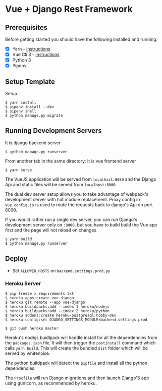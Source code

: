 # Vue + Django Rest Framework

## Prerequisites

Before getting started you should have the following installed and running:

- [X] Yarn - [instructions](https://yarnpkg.com/en/docs/install#mac-stable)
- [X] Vue Cli 3 - [instructions](https://cli.vuejs.org/guide/installation.html)
- [X] Python 3
- [X] Pipenv

## Setup Template

Setup
```
$ yarn install
$ pipenv install --dev
$ pipenv shell
$ python manage.py migrate
```

## Running Development Servers
It is django backend server
```
$ python manage.py runserver
```

From another tab in the same directory:
It is vue frontend server
```
$ yarn serve
```

The VueJS application will be served from `localhost:8080` and the Django Api
and static files will be served from `localhost:8000`.

The dual dev server setup allows you to take advantage of
webpack's development server with hot module replacement.
Proxy config in `vue.config.js` is used to route the requests
back to django's Api on port 8000.

If you would rather run a single dev server, you can run Django's
development server only on `:8000`, but you have to build build the Vue app first
and the page will not reload on changes.

```
$ yarn build
$ python manage.py runserver
```


## Deploy

* Set `ALLOWED_HOSTS` on `backend.settings.prod.py`

### Heroku Server

```
$ pip freeze > requirements.txt
$ heroku apps:create vue-django
$ heroku git:remote --app vue-django
$ heroku buildpacks:add --index 1 heroku/nodejs
$ heroku buildpacks:add --index 2 heroku/python
$ heroku addons:create heroku-postgresql:hobby-dev
$ heroku config:set DJANGO_SETTINGS_MODULE=backend.settings.prod

$ git push heroku master
```

Heroku's nodejs buidlpack will handle install for all the dependencies from the `packages.json` file.
It will then trigger the `postinstall` command which calls `yarn build`.
This will create the bundled `dist` folder which will be served by whitenoise.

The python buildpack will detect the `pipfile` and install all the python dependencies.

The `Procfile` will run Django migrations and then launch Django'S app using gunicorn, as recommended by heroku.

